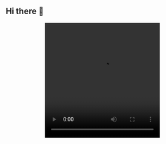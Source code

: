 ## Hi there 👋

<!--

**Here are some ideas to get you started:**

🙋‍♀️ A short introduction - what is your organization all about?
🌈 Contribution guidelines - how can the community get involved?
👩‍💻 Useful resources - where can the community find your docs? Is there anything else the community should know?
🍿 Fun facts - what does your team eat for breakfast?
🧙 Remember, you can do mighty things with the power of [Markdown](https://docs.github.com/github/writing-on-github/getting-started-with-writing-and-formatting-on-github/basic-writing-and-formatting-syntax)
-->

<!--<p align="center">
</p>-->

<div align="center">
  <video src="https://github.com/heygle/.github/assets/75578936/ce135470-739c-4076-9d56-f6b4dd38c1c4" width="300" height="300" />
</div>
